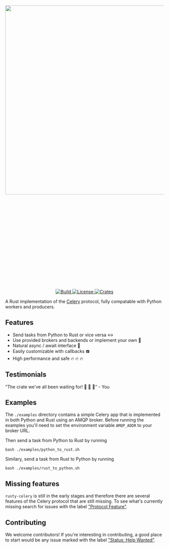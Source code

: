 <p align="center" style="font-size:300px;">
    <br>
    <img src="https://structurely-images.s3-us-west-2.amazonaws.com/logos/rusty-celery.png" width="600"/>
    <br>
<p>
<p align="center">
    <a href="https://github.com/structurely/rusty-celery/actions">
        <img alt="Build" src="https://github.com/structurely/rusty-celery/workflows/CI/badge.svg">
    </a>
    <a href="https://github.com/structurely/rusty-celery/blob/master/LICENSE">
        <img alt="License" src="https://img.shields.io/github/license/structurely/rusty-celery.svg?color=blue&cachedrop">
    </a>
    <a href="https://crates.io/crates/celery">
        <img alt="Crates" src="https://img.shields.io/crates/v/cached-path.svg">
    </a>
</p>

A Rust implementation of the [Celery](https://github.com/celery/celery) protocol, fully compatable with Python workers and producers.

## Features

- Send tasks from Python to Rust or vice versa :left_right_arrow:
- Use provided brokers and backends or implement your own :wrench:
- Natural async / await interface :sparkler:
- Easily customizable with callbacks :telephone:
- High performance and safe :fire: :fire: :fire:

## Testimonials

"The crate we've all been waiting for! :clap: :clap: :raised_hands:" - You

## Examples

The `./examples` directory contains a simple Celery app that is implemented in both Python and Rust using an AMQP broker. Before running the examples you'll need to set the environment variable `AMQP_ADDR` to your broker URL.

Then send a task from Python to Rust by running

```
bash ./examples/python_to_rust.sh
```

Similary, send a task from Rust to Python by running

```
bash ./examples/rust_to_python.sh
```

## Missing features

`rusty-celery` is still in the early stages and therefore there are several features of the Celery protocol that are still missing. To see what's currently missing search for issues with the label ["Protocol Feature"](https://github.com/structurely/rusty-celery/issues?q=is%3Aopen+is%3Aissue+label%3A%22Protocol+Feature%22).

## Contributing

We welcome contributors! If you're interesting in contributing, a good place to start would be any issue marked with the label ["Status: Help Wanted"](https://github.com/structurely/rusty-celery/issues?q=is%3Aopen+is%3Aissue+label%3A%22Status%3A+Help+Wanted%22).
